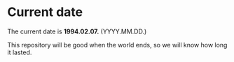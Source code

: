 # Current date

The current date is **1994.02.07.** (YYYY.MM.DD.)

This repository will be good when the world ends, so we will know how long it lasted.
